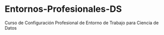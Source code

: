 # Entornos-Profesionales-DS
Curso de Configuración Profesional de Entorno de Trabajo para Ciencia de Datos
